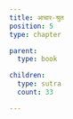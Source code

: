 ```yaml
---
title: आचार-श्रुत
position: 5
type: chapter

parent:
  type: book

children:
  type: sutra
  count: 33

---
```


